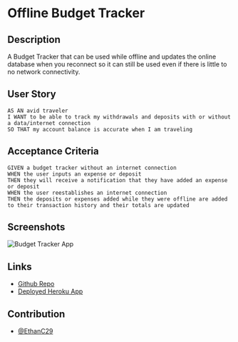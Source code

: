 # Offline Budget Tracker

## Description
A Budget Tracker that can be used while offline and updates the online database when you reconnect so it can still be used even if there is little to no network connectivity. 

## User Story

```
AS AN avid traveler
I WANT to be able to track my withdrawals and deposits with or without a data/internet connection
SO THAT my account balance is accurate when I am traveling 
```

## Acceptance Criteria

```
GIVEN a budget tracker without an internet connection
WHEN the user inputs an expense or deposit
THEN they will receive a notification that they have added an expense or deposit
WHEN the user reestablishes an internet connection
THEN the deposits or expenses added while they were offline are added to their transaction history and their totals are updated
```

## Screenshots

![Budget Tracker App](/dist/images/Budget-Tracker-1.png)

## Links

- [Github Repo](https://github.com/EthanC29/Offline-Budget-Tracker)
- [Deployed Heroku App](https://frozen-scrubland-69340.herokuapp.com/)

## Contribution

- [@EthanC29](https://github.com/EthanC29)